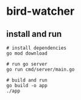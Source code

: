 # bird-watcher

## install and run
```
# install dependencies
go mod download

# run go server
go run cmd/server/main.go

# build and run
go build -o app
./app
```